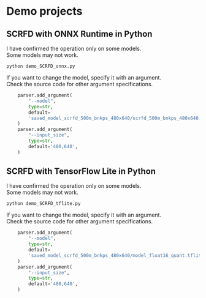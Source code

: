 # Demo projects

## SCRFD with ONNX Runtime in Python
I have confirmed the operation only on some models.<br>
Some models may not work.
```
python demo_SCRFD_onnx.py
```

If you want to change the model, specify it with an argument.<br>
Check the source code for other argument specifications.
```python
    parser.add_argument(
        "--model",
        type=str,
        default=
        'saved_model_scrfd_500m_bnkps_480x640/scrfd_500m_bnkps_480x640.onnx',
    )
    parser.add_argument(
        "--input_size",
        type=str,
        default='480,640',
    )
```

## SCRFD with TensorFlow Lite in Python
I have confirmed the operation only on some models.<br>
Some models may not work.
```
python demo_SCRFD_tflite.py
```

If you want to change the model, specify it with an argument.<br>
Check the source code for other argument specifications.
```python
    parser.add_argument(
        "--model",
        type=str,
        default=
        'saved_model_scrfd_500m_bnkps_480x640/model_float16_quant.tflite',
    )
    parser.add_argument(
        "--input_size",
        type=str,
        default='480,640',
    )
```
